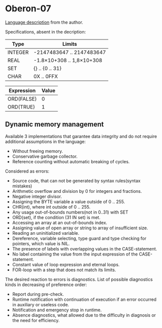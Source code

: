 Oberon-07
===========

[Language description](https://www.inf.ethz.ch/personal/wirth/Oberon/Oberon07.Report.pdf)
from the author.

Specifications, absent in the decription:

| Type     |  Limits                     |
|----------|-----------------------------|
| INTEGER  | -2147483647  .. 2147483647  |
| REAL     | -1.8×10+308 .. 1,8×10+308   |
| SET      | \{} .. \{0 .. 31}           |
| CHAR     | 0X .. 0FFX                  |

| Expression | Value
|------------|------
| ORD(FALSE) | 0
| ORD(TRUE)  | 1

## Dynamic memory management

Available 3 implementations that garantee data integrity and do not require additional assumptions
in the language:

 * Without freeing memory.
 * Conservative garbage collector.
 * Reference counting without automatic breaking of cycles.

Considered as errors:

 * Source code, that can not be generated by syntax rules(syntax mistakes)
 * Arithmetic overflow and division by 0 for integers and fractions.
 * Negative integer divisor.
 * Assigning the BYTE variable a value outside of 0 .. 255.
 * CHR(int), where int outside of 0 .. 255.
 * Any usage out-of-bounds numbers(not in 0..31) with SET
 * ORD(set), if the condition (31 IN set) is met.
 * Accessing an array at an out-of-bounds index.
 * Assigning value ​​of open array or string to array of insufficient size.
 * Reading an uninitialized variable.
 * Dereference, variable selecting, type guard and type checking for pointers, which value is NIL.
 * The presence of labels with overlapping values in the CASE-statement.
 * No label containing the value from the input expression of the CASE-statement.
 * Constant value of loop expression and eternal loops.
 * FOR-loop with a step that does not match its limits.

The desired reaction to errors is diagnostics.
List of possible diagnostics kinds in decreasing of preference order:

 * Report during pre-check.
 * Runtime notification with continuation of execution if an error occurred in auxiliary
   or useless code.
 * Notification and emergency stop in runtime.
 * Absence diagnostics, what allowed due to the difficulty in diagnosis or the need for efficiency.
